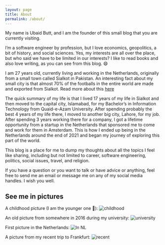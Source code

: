 ```yaml
---
layout: page
title: About
permalink: /about/
---
```


My name is Ubaid Butt, and I am the founder of this small blog that you are currently visiting.

I’m a software engineer by profession, but I love economics, geopolitics, a bit of history, and social sciences. Yes, my interests are all over the place, but who said we have to be limited in our interests? I like to read books and also love writing, as you can see from this blog. 😄

I am 27 years old, currently living and working in the Netherlands, originally from a small town called Sialkot in Pakistan. An interesting fact about my small city is that almost 70% of the footballs in the entire world are made and exported from Sialkot. Read more about this [here](https://www.businessinsider.com/most-of-the-worlds-soccer-balls-are-made-in-pakistan-2022-12?international=true&r=US&IR=T)

The quick summary of my life is that I lived 17 years of my life in Sialkot and then moved to the capital city, Islamabad, for my Bachelor’s in Information Technology from Quaid-e-Azam University. After spending probably the best 4 years of my life there, I moved to another big city, Lahore, for my job. After spending 3 years working there for a company, I got a lifetime opportunity from a startup in the Netherlands that sponsored me to come and work for them in Amsterdam. This is how I ended up being in the Netherlands around the end of 2021 and began my journey of exploring this part of the world.

This blog is a place for me to dump my thoughts about all the topics I feel like sharing, including but not limited to career, software engineering, politics, social issues, travel, and religion.

If you have a question or you want to talk or have advice or anything, feel free to send me an email or message me on any of my social media handles. I wish you well.

## See me in pictures
A childhood picture (I am the younger one 🙈):
![childhood](/images/childhood.jpeg?width=400&height=200&crop=face)

An old picture from somewhere in 2016 during my university:
![university](/images/university-time.jpeg?width=400&height=200&crop=face)

First picture in the Netherlands:
![In NL](/images/nl-running.jpeg?width=400&height=200&crop=face)

A picture from my recent trip to Frankfurt:
![recent](/images/some-picture.jpeg?width=400&height=200&crop=face)
